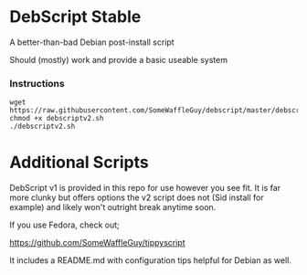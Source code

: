 # DebScript Stable
A better-than-bad Debian post-install script

Should (mostly) work and provide a basic useable system


### Instructions

```
wget https://raw.githubusercontent.com/SomeWaffleGuy/debscript/master/debscriptv2.sh
chmod +x debscriptv2.sh
./debscriptv2.sh
```

# Additional Scripts
DebScript v1 is provided in this repo for use however you see fit. It is far more clunky but offers options the v2 script does not (Sid install for example) and likely won't outright break anytime soon.

If you use Fedora, check out;

https://github.com/SomeWaffleGuy/tippyscript

It includes a README.md with configuration tips helpful for Debian as well.
